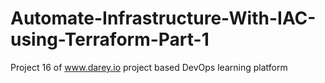# Automate-Infrastructure-With-IAC-using-Terraform-Part-1
Project 16 of www.darey.io project based DevOps learning platform
